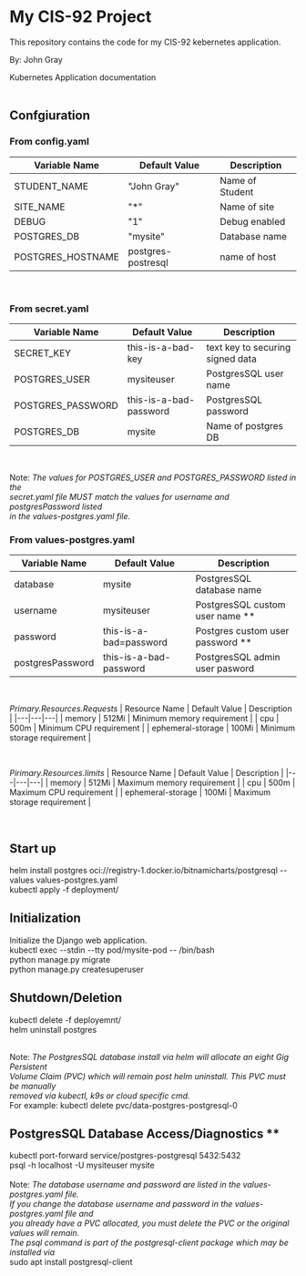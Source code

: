# My CIS-92 Project 

This repository contains the code for my CIS-92 kebernetes application.

By: John Gray

Kubernetes Application documentation
<br /><br />
## Confgiuration
### From config.yaml
| Variable Name | Default Value | Description |
|---|---|---|
| STUDENT_NAME | "John Gray" | Name of Student |
| SITE_NAME | "*" | Name of site |
| DEBUG | "1" | Debug enabled |
| POSTGRES_DB | "mysite" | Database name |
| POSTGRES_HOSTNAME | postgres-postresql | name of host |
<br />

### From secret.yaml
| Variable Name | Default Value | Description |
|---|---|---|
| SECRET_KEY | this-is-a-bad-key | text key to securing signed data |
| POSTGRES_USER | mysiteuser | PostgresSQL user name |
| POSTGRES_PASSWORD | this-is-a-bad-password | PostgresSQL password |
| POSTGRES_DB | mysite | Name of postgres DB|
<br />

Note: _The values for POSTGRES_USER and POSTGRES_PASSWORD listed in the<br/> 
secret.yaml file MUST match the values for username and postgresPassword listed<br /> 
in the values-postgres.yaml file._
### From values-postgres.yaml
| Variable Name | Default Value | Description |
|---|---|---|
| database | mysite | PostgresSQL database name |
| username | mysiteuser | PostgresSQL custom user name **|
| password | this-is-a-bad=password | Postgres custom user password ** |
| postgresPassword | this-is-a-bad-password | PostgresSQL admin user pasword | 
<br />

 _Primary.Resources.Requests_
| Resource Name | Default Value | Description |
|---|---|---|
| memory | 512Mi | Minimum memory requirement |
| cpu | 500m | Minimum CPU requirement |
| ephemeral-storage | 100Mi | Minimum storage requirement |

<br />

 _Pirimary.Resources.limits_
| Resource Name | Default Value | Description |
|---|---|---|
| memory | 512Mi | Maximum memory requirement |
| cpu | 500m | Maximum CPU requirement |
| ephemeral-storage | 100Mi | Maximum storage requirement |

<br />

## Start up 
helm install postgres oci://registry-1.docker.io/bitnamicharts/postgresql --values values-postgres.yaml<br />
kubectl apply -f deployment/
<br />

## Initialization
Initialize the Django web application.<br />
kubectl exec --stdin --tty pod/mysite-pod -- /bin/bash<br />
python manage.py migrate<br />
python manage.py createsuperuser

## Shutdown/Deletion
kubectl delete -f deployemnt/<br />
helm uninstall postgres<br/><br />

 Note: _The PostgresSQL database install via helm will allocate an eight Gig Persistent<br/> 
 Volume Claim (PVC) which will remain post helm uninstall. This PVC must be manually<br/>
 removed via kubectl, k9s or cloud specific cmd._<br />
 For example: kubectl delete pvc/data-postgres-postgresql-0

## PostgresSQL Database Access/Diagnostics ** 
kubectl port-forward service/postgres-postgresql 5432:5432<br />
psql -h localhost -U mysiteuser mysite<br /><br />
Note: _The database username and password are listed in the values-postgres.yaml file.<br />
If you change the database username and password in the values-postgres.yaml file and <br />
you already have a PVC allocated, you must delete the PVC or the original values will remain.<br />
The psql command is part of the postgresql-client package which may be installed via_<br />
sudo apt install postgresql-client
